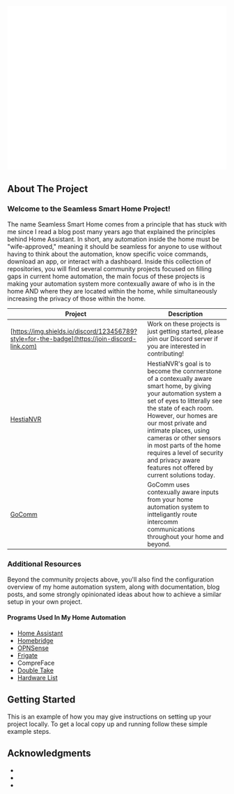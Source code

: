 <!-- Improved compatibility of back to top link: See: https://github.com/othneildrew/Best-README-Template/pull/73 -->

<a name="readme-top"></a>

<!--
*** Thanks for checking out the Best-README-Template. If you have a suggestion
*** that would make this better, please fork the repo and create a pull request
*** or simply open an issue with the tag "enhancement".
*** Don't forget to give the project a star!
*** Thanks again! Now go create something AMAZING! :D
-->

<!-- PROJECT LOGO -->
<br />
<div align="center">
  <a href="https://github.com/Seamless-Smart-Home">
    <img src="/profile/images/logo.png" alt="Logo" width="600" height="374">
  </a>
</div>

<!-- ABOUT THE PROJECT -->

## About The Project

### Welcome to the Seamless Smart Home Project!

The name Seamless Smart Home comes from a principle that has stuck with me since I read a blog post many years ago that explained the principles behind Home Assistant. In short, any automation inside the home must be "wife-approved," meaning it should be seamless for anyone to use without having to think about the automation, know specific voice commands, download an app, or interact with a dashboard. Inside this collection of repositories, you will find several community projects focused on filling gaps in current home automation, the main focus of these projects is making your automation system more contexually aware of who is in the home AND where they are located within the home, while simultaneously increasing the privacy of those within the home.

| Project                                                                                       | Description                                                                                                                                                                                                                                                                                                                                                                                      |
| --------------------------------------------------------------------------------------------- | ------------------------------------------------------------------------------------------------------------------------------------------------------------------------------------------------------------------------------------------------------------------------------------------------------------------------------------------------------------------------------------------------ |
| [https://img.shields.io/discord/123456789?style=for-the-badge](https://join-discord-link.com) | Work on these projects is just getting started, please join our Discord server if you are interested in contributing!                                                                                                                                                                                                                                                                            |
| [HestiaNVR](https://github.com/Seamless-Smart-Home/HESTIA-NVR)                                | HestiaNVR's goal is to become the conrnerstone of a contexually aware smart home, by giving your automation system a set of eyes to litterally see the state of each room. However, our homes are our most private and intimate places, using cameras or other sensors in most parts of the home requires a level of security and privacy aware features not offered by current solutions today. |
| [GoComm](https://github.com/Seamless-Smart-Home/GoComm)                                       | GoComm uses contexually aware inputs from your home automation system to intteligantly route intercomm communications throughout your home and beyond.                                                                                                                                                                                                                                           |

### Additional Resources

Beyond the community projects above, you'll also find the configuration overview of my home automation system, along with documentation, blog posts, and some strongly opinionated ideas about how to achieve a similar setup in your own project.

#### Programs Used In My Home Automation

- [Home Assistant](https://github.com/Seamless-Smart-Home/Home-Assistant)
- [Homebridge](https://github.com/Seamless-Smart-Home/Homebridge)
- [OPNSense](https://github.com/Seamless-Smart-Home/OPNSense)
- [Frigate](https://github.com/Seamless-Smart-Home/Frigate)
- CompreFace
- [Double Take](https://github.com/Seamless-Smart-Home/Double-Take)
- [Hardware List](https://github.com/Seamless-Smart-Home/Hardware-List)

<!-- GETTING STARTED -->

## Getting Started

This is an example of how you may give instructions on setting up your project locally.
To get a local copy up and running follow these simple example steps.

<!-- ACKNOWLEDGMENTS -->

## Acknowledgments

- []()
- []()
- []()
